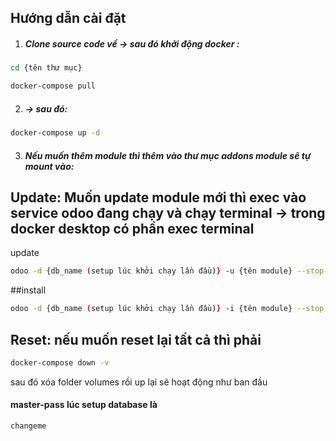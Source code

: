## Hướng dẫn cài đặt
1. ##### Clone source code về  -> sau đó khởi động docker : 
```bash
cd {tên thư mục}
```

```bash
docker-compose pull
```
2. #####  -> sau đó: 
```bash
docker-compose up -d
```
3. ##### Nếu muốn thêm module thì thêm vào thư mục addons module sẽ tự mount vào: 

## Update: Muốn update module mới thì exec vào service odoo đang chạy và chạy terminal -> trong docker desktop có phần exec terminal
update
```bash
odoo -d {db_name (setup lúc khởi chạy lần đầu)} -u {tên module} --stop-after-init
```
##install
```bash
odoo -d {db_name (setup lúc khởi chạy lần đầu)} -i {tên module} --stop-after-init
```
## Reset: nếu muốn reset lại tất cả thì phải 
```bash
docker-compose down -v
```
sau đó xóa folder volumes
rồi up lại sẽ hoạt động như ban đầu
#### master-pass lúc setup database là
```bash 
changeme
```